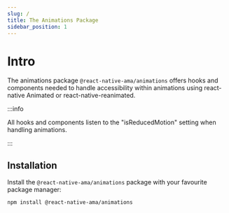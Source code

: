 ```yaml
---
slug: /
title: The Animations Package
sidebar_position: 1
---
```


# Intro

The animations package `@react-native-ama/animations` offers hooks and components needed to handle accessibility within animations using react-native Animated or react-native-reanimated.

:::info

All hooks and components listen to the "isReducedMotion" setting when handling animations.

:::

## Installation

Install the `@react-native-ama/animations` package with your favourite package manager:

```bash npm2yarn
npm install @react-native-ama/animations
```
